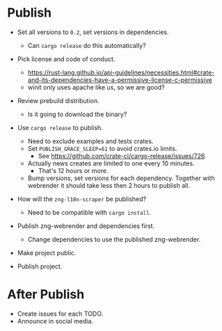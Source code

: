 # Publish

* Set all versions to `0.2`, set versions in dependencies.
    - Can `cargo release` do this automatically?

* Pick license and code of conduct.
    - https://rust-lang.github.io/api-guidelines/necessities.html#crate-and-its-dependencies-have-a-permissive-license-c-permissive
    - winit only uses apache like us, so we are good?

* Review prebuild distribution.
    - Is it going to download the binary?

* Use `cargo release` to publish.
    - Need to exclude examples and tests crates.
    - Set `PUBLISH_GRACE_SLEEP=61` to avoid crates.io limits.
        - See https://github.com/crate-ci/cargo-release/issues/726
    - Actually news creates are limited to one every 10 minutes.
        - That's 12 hours or more.
    - Bump versions, set versions for each dependency.
    Together with webrender it should take less then 2 hours to publish all.

* How will the `zng-l10n-scraper` be published?
    - Need to be compatible with `cargo install`.

* Publish zng-webrender and dependencies first.
    - Change dependencies to use the published zng-webrender.
* Make project public.
* Publish project.

# After Publish

* Create issues for each TODO.
* Announce in social media.